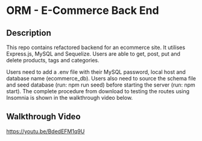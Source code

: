 # ORM - E-Commerce Back End

## Description

This repo contains refactored backend for an ecommerce site. It utilises Express.js, MySQL and Sequelize. Users are able to get, post, put and delete products, tags and categories.

Users need to add a .env file with their MySQL password, local host and database name (ecommerce_db). Users also need to source the schema file and seed database (run: npm run seed) before starting the server (run: npm start). The complete procedure from download to testing the routes using Insomnia is shown in the walkthrough video below. 

## Walkthrough Video
https://youtu.be/BdedEFM1q9U
